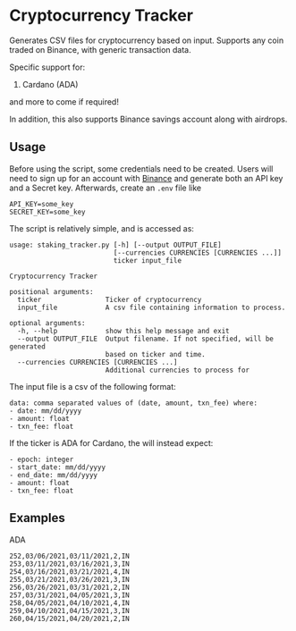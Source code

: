
# Cryptocurrency Tracker

Generates CSV files for cryptocurrency based on input. Supports any coin traded on Binance, with generic transaction data.

Specific support for:
1. Cardano (ADA)

and more to come if required!

In addition, this also supports Binance savings account along with airdrops.

## Usage
Before using the script, some credentials need to be created. Users will need to sign up for an account with [Binance](Binance.com) and generate both an API key and a Secret key. Afterwards, create an `.env` file like
```
API_KEY=some_key
SECRET_KEY=some_key
```

The script is relatively simple, and is accessed as:
```
usage: staking_tracker.py [-h] [--output OUTPUT_FILE]
                          [--currencies CURRENCIES [CURRENCIES ...]]
                          ticker input_file

Cryptocurrency Tracker

positional arguments:
  ticker                Ticker of cryptocurrency
  input_file            A csv file containing information to process.

optional arguments:
  -h, --help            show this help message and exit
  --output OUTPUT_FILE  Output filename. If not specified, will be generated
                        based on ticker and time.
  --currencies CURRENCIES [CURRENCIES ...]
                        Additional currencies to process for
```

The input file is a csv of the following format:
```
data: comma separated values of (date, amount, txn_fee) where:
- date: mm/dd/yyyy
- amount: float
- txn_fee: float
```

If the ticker is ADA for Cardano, the will instead expect:
```
- epoch: integer
- start_date: mm/dd/yyyy
- end_date: mm/dd/yyyy
- amount: float
- txn_fee: float
```

## Examples
ADA
```
252,03/06/2021,03/11/2021,2,IN
253,03/11/2021,03/16/2021,3,IN
254,03/16/2021,03/21/2021,4,IN
255,03/21/2021,03/26/2021,3,IN
256,03/26/2021,03/31/2021,2,IN
257,03/31/2021,04/05/2021,3,IN
258,04/05/2021,04/10/2021,4,IN
259,04/10/2021,04/15/2021,3,IN
260,04/15/2021,04/20/2021,2,IN
```
